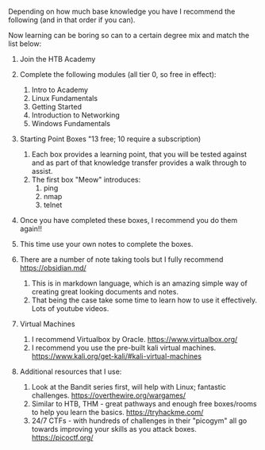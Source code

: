Depending on how much base knowledge you have I recommend the following (and in that order if you can).

Now learning can be boring so can to a certain degree mix and match the list below:

1. Join the HTB Academy

2. Complete the following modules (all tier 0, so free in effect):

   1. Intro to Academy
   2. Linux Fundamentals
   3. Getting Started
   4. Introduction to Networking
   5. Windows Fundamentals

3. Starting Point Boxes "13 free; 10 require a subscription)

   1. Each box provides a learning point, that you will be tested against and as part of that knowledge transfer provides a walk through to assist.
   2. The first box "Meow"  introduces:
      1. ping
      2. nmap
      3. telnet

4. Once you have completed these boxes, I recommend you do them again!!

5. This time use your own notes to complete the boxes.

6. There are a number of note taking tools but I fully recommend  https://obsidian.md/

   1. This is in markdown language, which is an amazing simple way of creating great looking documents and notes.
   2. That being the case take some time to learn how to use it effectively. Lots of youtube videos.

7. Virtual Machines

   1. I recommend Virtualbox by Oracle. https://www.virtualbox.org/
   2. I recommend you use the pre-built kali virtual machines. https://www.kali.org/get-kali/#kali-virtual-machines

8. Additional resources that I use:
   1. Look at the Bandit series first, will help with Linux; fantastic challenges. https://overthewire.org/wargames/
   2. Similar to HTB, THM - great pathways and enough free boxes/rooms to help you learn the basics. https://tryhackme.com/
   3. 24/7 CTFs - with hundreds of challenges in their "picogym" all go towards improving your skills as you attack boxes. https://picoctf.org/

   
